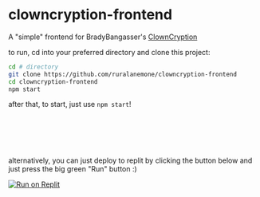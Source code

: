# clowncryption-frontend
A "simple" frontend for BradyBangasser's [ClownCryption](https://github.com/bradybangasser/clowncryption)

to run, cd into your preferred directory and clone this project:
```bash
cd # directory
git clone https://github.com/ruralanemone/clowncryption-frontend
cd clowncryption-frontend
npm start
```

after that, to start, just use `npm start`!

<br><br><br><br>

alternatively, you can just deploy to replit by clicking the button below and just press the big green "Run" button :)

<a target="_blank" href="https://replit.com/github/RuralAnemone/clowncryption-frontend"><img alt="Run on Replit" src="https://binbashbanana.github.io/deploy-buttons/buttons/remade/replit.svg"></a>